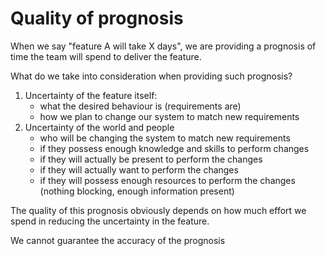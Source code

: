 # Quality of prognosis

When we say "feature A will take X days", we are providing a prognosis of time the team will spend to deliver the feature.

What do we take into consideration when providing such prognosis?

1. Uncertainty of the feature itself:
   - what the desired behaviour is (requirements are)
   - how we plan to change our system to match new requirements
2. Uncertainty of the world and people
   - who will be changing the system to match new requirements
   - if they possess enough knowledge and skills to perform changes
   - if they will actually be present to perform the changes
   - if they will actually want to perform the changes
   - if they will possess enough resources to perform the changes (nothing blocking, enough information present)

The quality of this prognosis obviously depends on how much effort we spend in reducing the uncertainty in the feature.

We cannot guarantee the accuracy of the prognosis 
